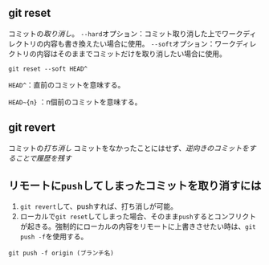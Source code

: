## git reset
コミットの*取り消し*。
`--hard`オプション：コミット取り消した上でワークディレクトリの内容も書き換えたい場合に使用。
`--soft`オプション：ワークディレクトリの内容はそのままでコミットだけを取り消したい場合に使用。
```
git reset --soft HEAD^
```

`HEAD^`：直前のコミットを意味する。

`HEAD~{n}` ：n個前のコミットを意味する。

## git revert
コミットの*打ち消し*
コミットをなかったことにはせず、*逆向きのコミットをすることで履歴を残す*

## リモートに`push`してしまったコミットを取り消すには
1. `git revert`して、pushすれば、打ち消しが可能。
2. ローカルで`git reset`してしまった場合、そのまま`push`するとコンフリクトが起きる。強制的にローカルの内容をリモートに上書きさせたい時は、`git push -f`を使用する。
```
git push -f origin (ブランチ名)
```
